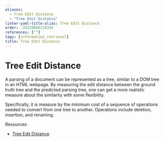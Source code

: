 ```yaml
---
aliases:
  - Tree Edit Distance
  - "Tree Edit Distance"
linter-yaml-title-alias: Tree Edit Distance
order: -20220806134354
references: [""]
tags: [information_retrieval]
title: Tree Edit Distance
---
```


# Tree Edit Distance

A parsing of a document can be represented as a tree, similar to a DOM tree in an HTML webpage. By measuring the edit distance between the ground truth tree and the predicted parsing tree, one can get a more realistic measure about the similarity with some flexibility.

Specifically, it is measure by the minimum cost of a sequence of operations needed to convert from one tree to another. Operations include deletion, insertion, and renaming.

Resources:
- [Tree Edit Distance](http://tree-edit-distance.dbresearch.uni-salzburg.at/)